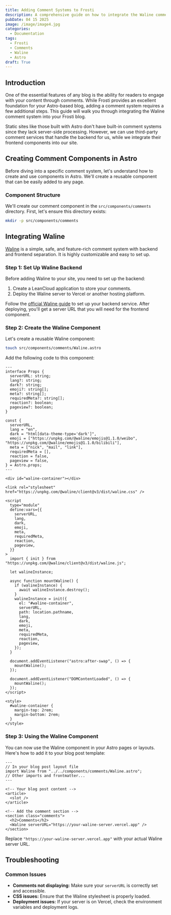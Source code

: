 ```yaml
---
title: Adding Comment Systems to Frosti
description: A comprehensive guide on how to integrate the Waline comment system into your Frosti blog
pubDate: 04 15 2025
image: /image/image4.jpg
categories:
  - Documentation
tags:
  - Frosti
  - Comments
  - Waline
  - Astro
draft: True
---
```


## Introduction

One of the essential features of any blog is the ability for readers to engage with your content through comments. While Frosti provides an excellent foundation for your Astro-based blog, adding a comment system requires a few additional steps. This guide will walk you through integrating the Waline comment system into your Frosti blog.

Static sites like those built with Astro don't have built-in comment systems since they lack server-side processing. However, we can use third-party comment services that handle the backend for us, while we integrate their frontend components into our site.

## Creating Comment Components in Astro

Before diving into a specific comment system, let's understand how to create and use components in Astro. We'll create a reusable component that can be easily added to any page.

### Component Structure

We'll create our comment component in the `src/components/comments` directory. First, let's ensure this directory exists:

```bash
mkdir -p src/components/comments
```

## Integrating Waline

[Waline](https://waline.js.org/) is a simple, safe, and feature-rich comment system with backend and frontend separation. It is highly customizable and easy to set up.

### Step 1: Set Up Waline Backend

Before adding Waline to your site, you need to set up the backend:

1. Create a LeanCloud application to store your comments.
2. Deploy the Waline server to Vercel or another hosting platform.

Follow the [official Waline guide](https://waline.js.org/guide/get-started/) to set up your backend service. After deploying, you'll get a server URL that you will need for the frontend component.

### Step 2: Create the Waline Component

Let's create a reusable Waline component:

```bash
touch src/components/comments/Waline.astro
```

Add the following code to this component:

```astro
---
interface Props {
  serverURL: string;
  lang?: string;
  dark?: string;
  emoji?: string[];
  meta?: string[];
  requiredMeta?: string[];
  reaction?: boolean;
  pageview?: boolean;
}

const {
  serverURL,
  lang = "en",
  dark = "html[data-theme-type='dark']",
  emoji = ["https://unpkg.com/@waline/emojis@1.1.0/weibo", "https://unpkg.com/@waline/emojis@1.1.0/bilibili"],
  meta = ["nick", "mail", "link"],
  requiredMeta = [],
  reaction = false,
  pageview = false,
} = Astro.props;
---

<div id="waline-container"></div>

<link rel="stylesheet" href="https://unpkg.com/@waline/client@v3/dist/waline.css" />

<script
  type="module"
  define:vars={{
    serverURL,
    lang,
    dark,
    emoji,
    meta,
    requiredMeta,
    reaction,
    pageview,
  }}
>
  import { init } from "https://unpkg.com/@waline/client@v3/dist/waline.js";

  let walineInstance;

  async function mountWaline() {
    if (walineInstance) {
      await walineInstance.destroy();
    }
    walineInstance = init({
      el: "#waline-container",
      serverURL,
      path: location.pathname,
      lang,
      dark,
      emoji,
      meta,
      requiredMeta,
      reaction,
      pageview,
    });
  }

  document.addEventListener("astro:after-swap", () => {
    mountWaline();
  });

  document.addEventListener("DOMContentLoaded", () => {
    mountWaline();
  });
</script>

<style>
  #waline-container {
    margin-top: 2rem;
    margin-bottom: 2rem;
  }
</style>
```

### Step 3: Using the Waline Component

You can now use the Waline component in your Astro pages or layouts. Here's how to add it to your blog post template:

```astro
---
// In your blog post layout file
import Waline from "../../components/comments/Waline.astro";
// Other imports and frontmatter...
---

<!-- Your blog post content -->
<article>
  <slot />
</article>

<!-- Add the comment section -->
<section class="comments">
  <h2>Comments</h2>
  <Waline serverURL="https://your-waline-server.vercel.app" />
</section>
```

Replace `"https://your-waline-server.vercel.app"` with your actual Waline server URL.

## Troubleshooting

### Common Issues

- **Comments not displaying:** Make sure your `serverURL` is correctly set and accessible.
- **CSS issues:** Ensure that the Waline stylesheet is properly loaded.
- **Deployment issues:** If your server is on Vercel, check the environment variables and deployment logs.
